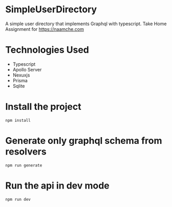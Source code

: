 # SimpleUserDirectory
A simple user directory that implements Graphql with typescript. Take Home Assignment for https://naamche.com

# Technologies Used
- Typescript
- Apollo Server
- Nexuxjs
- Prisma
- Sqlite

# Install the project

```
npm install
```

# Generate only graphql schema from resolvers
```
npm run generate
```

# Run the api in dev mode
```
npm run dev
```
